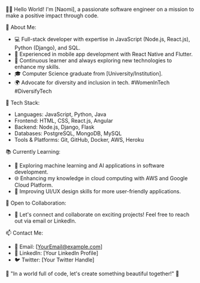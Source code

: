 👩‍💻 Hello World! I'm [Naomi], a passionate software engineer on a mission to make a positive impact through code.

🌟 About Me:
- 💻 Full-stack developer with expertise in JavaScript (Node.js, React.js), Python (Django), and SQL.
- 📱 Experienced in mobile app development with React Native and Flutter.
- 🚀 Continuous learner and always exploring new technologies to enhance my skills.
- 🎓 Computer Science graduate from [University/Institution].
- 🌍 Advocate for diversity and inclusion in tech. #WomenInTech #DiversifyTech

🔧 Tech Stack:
- Languages: JavaScript, Python, Java
- Frontend: HTML, CSS, React.js, Angular
- Backend: Node.js, Django, Flask
- Databases: PostgreSQL, MongoDB, MySQL
- Tools & Platforms: Git, GitHub, Docker, AWS, Heroku

📚 Currently Learning:
- 🚀 Exploring machine learning and AI applications in software development.
- 🌐 Enhancing my knowledge in cloud computing with AWS and Google Cloud Platform.
- 🎨 Improving UI/UX design skills for more user-friendly applications.

🌱 Open to Collaboration:
- 💬 Let's connect and collaborate on exciting projects! Feel free to reach out via email or LinkedIn.

📫 Contact Me:
- 📧 Email: [YourEmail@example.com]
- 🔗 LinkedIn: [Your LinkedIn Profile]
- 🐦 Twitter: [Your Twitter Handle]

🌈 "In a world full of code, let's create something beautiful together!" 🚀
